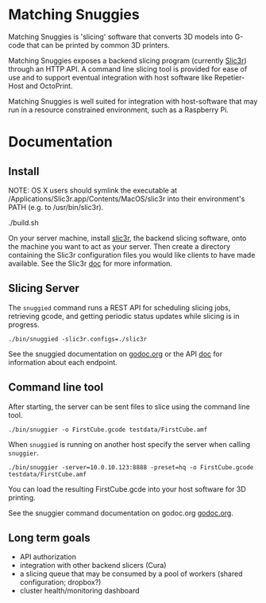 Matching Snuggies
=================

Matching Snuggies is 'slicing' software that converts 3D models into G-code
that can be printed by common 3D printers.

Matching Snuggies exposes a backend slicing program (currently
[Slic3r](http://slic3r.org/)) through an HTTP API.  A command line slicing tool
is provided for ease of use and to support eventual integration with host
software like Repetier-Host and OctoPrint.

Matching Snuggies is well suited for integration with host-software that may
run in a resource constrained environment, such as a Raspberry Pi.

Documentation
=============

Install
-------

NOTE: OS X users should symlink the executable at
/Applications/Slic3r.app/Contents/MacOS/slic3r into their environment's PATH
(e.g. to /usr/bin/slic3r).

./build.sh

On your server machine, install [slic3r](http://slic3r.org/download), the
backend slicing software, onto the machine you want to act as your server.
Then create a directory containing the Slic3r configuration files you would
like clients to have made available.  See the Slic3r [doc](slic3r/README.md)
for more information.

Slicing Server
--------------

The `snuggied` command runs a REST API for scheduling slicing jobs, retrieving
gcode, and getting periodic status updates while slicing is in progress.

```
./bin/snuggied -slic3r.configs=./slic3r
```

See the snuggied documentation on
[godoc.org](http://godoc.org/github.com/bmatsuo/matching-snuggies/cmd/snuggied)
or the API [doc](API.md) for information about each endpoint.

Command line tool
-----------------

After starting, the server can be sent files to slice using the command line
tool.

```
./bin/snuggier -o FirstCube.gcode testdata/FirstCube.amf
```

When `snuggied` is running on another host specify the server when calling `snuggier`.

```
./bin/snuggier -server=10.0.10.123:8888 -preset=hq -o FirstCube.gcode testdata/FirstCube.amf
```

You can load the resulting FirstCube.gcde into your host software for 3D printing.

See the snuggier command documentation on godoc.org
[godoc.org](http://godoc.org/github.com/bmatsuo/matching-snuggies/cmd/snuggier).

Long term goals
---------------

- API authorization
- integration with other backend slicers (Cura)
- a slicing queue that may be consumed by a pool of workers (shared
  configuration; dropbox?)
- cluster health/monitoring dashboard
